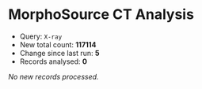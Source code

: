 # MorphoSource CT Analysis

* Query: `X-ray`
* New total count: **117114**
* Change since last run: **5**
* Records analysed: **0**

_No new records processed._